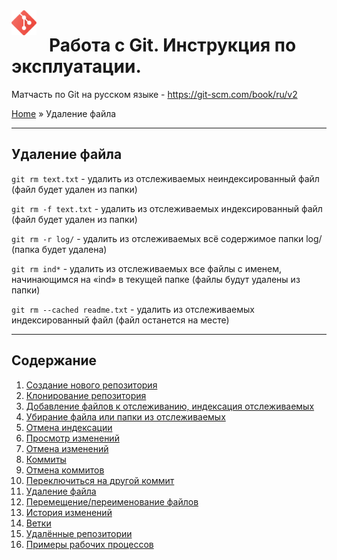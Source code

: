 <img src="images/git_icon.svg" width="40" style="float: left; margin-right: 20px"/> 

# Работа с Git. Инструкция по эксплуатации.
Матчасть по Git на русском языке - https://git-scm.com/book/ru/v2

[Home](readme.md) » Удаление файла
________________________

## Удаление файла

`git rm text.txt` - удалить из отслеживаемых неиндексированный файл (файл будет удален из папки)

`git rm -f text.txt` - удалить из отслеживаемых индексированный файл (файл будет удален из папки)

`git rm -r log/` - удалить из отслеживаемых всё содержимое папки log/ (папка будет удалена)

`git rm ind*` - удалить из отслеживаемых все файлы с именем, начинающимся на «ind» в текущей папке (файлы будут удалены из папки)

`git rm --cached readme.txt` - удалить из отслеживаемых индексированный файл (файл останется на месте)



______________________________

## Содержание

1. [Создание нового репозитория](add_repo.md)
1. [Клонирование репозитория](clone_repo.md)
1. [Добавление файлов к отслеживанию, индексация отслеживаемых](add_file.md)
1. [Убирание файла или папки из отслеживаемых](rm_file.md)
1. [Отмена индексации](reset_index.md)
1. [Просмотр изменений](diff.md)
1. [Отмена изменений](checkout.md)
1. [Коммиты](commit.md)
1. [Отмена коммитов](revert.md)
1. [Переключиться на другой коммит](switch.md)
1. [Удаление файла](delete_file.md)
1. [Перемещение/переименование файлов](mv_file.md)
1. [История изменений](log.md)
1. [Ветки](branch.md)
1. [Удалённые репозитории](remote_repo.md)
1. [Примеры рабочих процессов](other.md)






